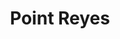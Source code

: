 ---
unit_code: "PORE"
unit_name: "Point Reyes NS"
unit_type: "National Seashore"
nps_region: "Pacific West"
scalerank: 5
note: "null"
name: "Point Reyes"
featureclass: "National Park Service"
geojson: >-
  {"type":"Feature","properties":{},"geometry":{"type":"Polygon","coordinates":[[[-122.71476236979167,37.95817057291667],[-122.72444661458334,37.934041341145836],[-122.71875,37.91129557291667],[-122.72774251302084,37.903035481770836],[-122.73421223958334,37.920125325520836],[-122.7486572265625,37.9326171875],[-122.76534016927084,37.93741861979167],[-122.78023274739584,37.9481201171875],[-122.79597981770834,37.97550455729167],[-122.810546875,37.985188802083336],[-122.82145182291667,37.9976806640625],[-122.83939615885417,38.00634765625],[-122.842529296875,38.007527669270836],[-122.9068603515625,38.0318603515625],[-122.92110188802084,38.034871419270836],[-122.93269856770834,38.049519856770836],[-122.93212890625,38.058797200520836],[-122.92012532552084,38.0653076171875],[-122.9354248046875,38.070760091145836],[-122.94156901041667,38.064778645833336],[-122.948486328125,38.060750325520836],[-122.94710286458334,38.054768880208336],[-122.9468994140625,38.04532877604167],[-122.9425048828125,38.041259765625],[-122.93607584635417,38.03076171875],[-122.94938151041667,38.02945963541667],[-122.96337890625,38.02530924479167],[-122.97908528645834,38.0145263671875],[-122.98404947916667,38.00321451822917],[-122.9803466796875,37.998046875],[-122.97176106770834,37.99613444010417],[-122.96248372395834,37.9920654296875],[-122.9742431640625,37.99027506510417],[-122.9844970703125,37.99210611979167],[-122.99755859375,37.993855794270836],[-123.017822265625,37.9935302734375],[-123.0274658203125,37.994466145833336],[-123.0216064453125,38.00048828125],[-123.0159912109375,38.000691731770836],[-122.99072265625,38.0487060546875],[-122.94962565104167,38.144002278645836],[-122.95027669270834,38.164510091145836],[-122.95552571614584,38.17626953125],[-122.96492513020834,38.1826171875],[-122.96480305989584,38.1986083984375],[-122.97383626302084,38.20804850260417],[-122.98307291666667,38.22013346354167],[-122.99324544270834,38.22953287760417],[-122.99629720052084,38.24271647135417],[-122.98527018229167,38.23779296875],[-122.96480305989584,38.21769205729167],[-122.92557779947917,38.175130208333336],[-122.90726725260417,38.15234375],[-122.89152018229167,38.130818684895836],[-122.8687744140625,38.11027018229167],[-122.8433837890625,38.092000325520836],[-122.8375244140625,38.085408528645836],[-122.82576497395834,38.072224934895836],[-122.82568359375,38.07206217447917],[-122.8065185546875,38.064412434895836],[-122.7823486328125,38.02091471354167],[-122.71476236979167,37.95817057291667]]]}}
number: 8
title: "Point Reyes"
---
